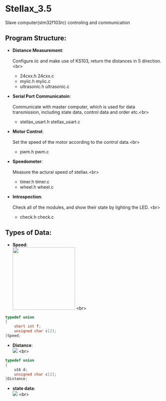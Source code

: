 # Stellax_3.5
Slave computer(stm32f103rc) controling and communication

## Program Structure:
- **Distance Measurement**:<br>  
Configure iic and make use of KS103, return the distances in 5 direction.\<br>  
	- 24cxx.h					    24cxx.c
	- myiic.h					    myiic.c
	- ultrasonic.h  	    ultrasonic.c 
	
- **Serial Port Communicatoin**:<br>  
Communicate with master computer,  which is used for data transmission, including state data, control data and order etc.\<br>  
	- stellax_usart.h			stellax_usart.c
	
- **Motor Control**:<br>  
Set the speed of the motor according to the control data.\<br>  
	- pwm.h pwm.c
	
- **Speedometer**:<br>  
Measure the actural speed of stellax.\<br>  
	- timer.h timer.c 
	- wheel.h wheel.c
	
- **Introspection**:<br>  
Check all of the modules, and show their state by lighting the LED. \<br>  
	- check.h check.c

## Types of Data:
- **Speed**:
<br>  <img src=![](https://github.com/stuRobotics/stellax_3.5_stm32/blob/master/img/Speed.png) width=200 />  \<br>  
```C
typedef union
{
	short int f;
	unsigned char c[2];
}Speed;
```
- **Distance**:
<br>  ![](https://github.com/stuRobotics/stellax_3.5_stm32/blob/master/img/Distance.png)  \<br>  
```C
typedef union
{
	u16 d;
	unsigned char c[2];
}Distance;
```
- **state data**:
<br>  ![](https://github.com/stuRobotics/stellax_3.5_stm32/blob/master/img/state_data.png)  \<br>  
